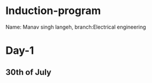 # Induction-program
Name: Manav singh langeh,  branch:Electrical engineering 
# Day-1
## 30th of July 
